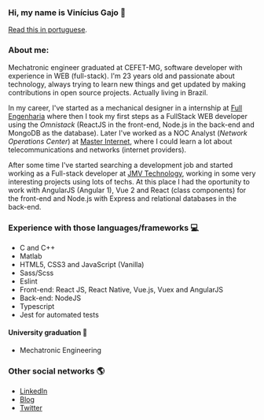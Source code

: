 ### Hi, my name is Vinícius Gajo 👋

[Read this in portuguese](https://github.com/64J0/64J0/blob/master/64J0-pt.md).

### About me:

Mechatronic engineer graduated at CEFET-MG, software developer with experience in WEB (full-stack). I'm 23 years old and passionate about technology, always trying to learn new things and get updated by making contributions in open source projects. Actually living in Brazil.

In my career, I've started as a mechanical designer in a internship at [Full Engenharia](http://fullengenharia.com.br/) where then I took my first steps as a FullStack WEB developer using the *Omnistack* (ReactJS in the front-end, Node.js in the back-end and MongoDB as the database). Later I've worked as a NOC Analyst (*Network Operations Center*) at [Master Internet](https://www.soumaster.com.br/), where I could learn a lot about telecommunications and networks (internet providers).

After some time I've started searching a development job and started working as a Full-stack developer at [JMV Technology](https://jmvtechnology.com/), working in some very interesting projects using lots of techs. At this place I had the oportunity to work with AngularJS (Angular 1), Vue 2 and React (class components) for the front-end and Node.js with Express and relational databases in the back-end.

### Experience with those languages/frameworks :computer:
  * C and C++
  * Matlab
  * HTML5, CSS3 and JavaScript (Vanilla)
  * Sass/Scss
  * Eslint
  * Front-end: React JS, React Native, Vue.js, Vuex and AngularJS
  * Back-end: NodeJS
  * Typescript
  * Jest for automated tests
  
#### University graduation :notebook:
  * Mechatronic Engineering
  
### Other social networks :earth_americas:

* [LinkedIn](https://www.linkedin.com/in/vinicius-gajo/)
* [Blog](https://gaio.dev/)
* [Twitter](https://twitter.com/viniciusgajo)
